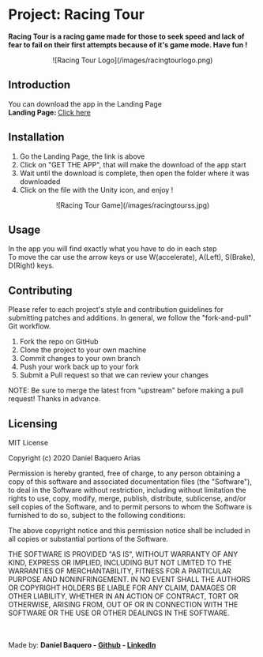 <h1>Project: Racing Tour</h1>
<p><strong>Racing Tour is a racing game made for those to seek speed and lack of fear to fail on their first attempts because of it's game mode. Have fun !</strong></p>
<p align="center">![Racing Tour Logo](/images/racingtourlogo.png)</p>
<body>
<h2>Introduction</h2>
You can download the app in the Landing Page
<br>
<strong>Landing Page: </strong><a href="https://835407.wixsite.com/racingtour">Click here</a>
<h2>Installation</h2>
<ol>
<li>Go the Landing Page, the link is above</li>
<li>Click on "GET THE APP", that will make the download of the app start</li>
<li>Wait until the download is complete, then open the folder where it was downloaded</li>
<li>Click on the file with the Unity icon, and enjoy !</li>
</ol>
<p align="center">![Racing Tour Game](/images/racingtourss.jpg)</p>
<h2>Usage</h2>
In the app you will find exactly what you have to do in each step
<br>
To move the car use the arrow keys or use W(accelerate), A(Left), S(Brake), D(Right) keys.
<br>
<h2>Contributing</h2>
Please refer to each project's style and contribution guidelines for submitting patches and additions. In general, we follow the "fork-and-pull" Git workflow.
<br>
<ol>
<li>Fork the repo on GitHub</li>
<li>Clone the project to your own machine</li>
<li>Commit changes to your own branch</li>
<li>Push your work back up to your fork</li>
<li>Submit a Pull request so that we can review your changes</li>
</ol>
NOTE: Be sure to merge the latest from "upstream" before making a pull request! Thanks in advance.
<h2>Licensing</h2>
<p>
MIT License

Copyright (c) 2020 Daniel Baquero Arias

Permission is hereby granted, free of charge, to any person obtaining a copy
of this software and associated documentation files (the "Software"), to deal
in the Software without restriction, including without limitation the rights
to use, copy, modify, merge, publish, distribute, sublicense, and/or sell
copies of the Software, and to permit persons to whom the Software is
furnished to do so, subject to the following conditions:

The above copyright notice and this permission notice shall be included in all
copies or substantial portions of the Software.

THE SOFTWARE IS PROVIDED "AS IS", WITHOUT WARRANTY OF ANY KIND, EXPRESS OR
IMPLIED, INCLUDING BUT NOT LIMITED TO THE WARRANTIES OF MERCHANTABILITY,
FITNESS FOR A PARTICULAR PURPOSE AND NONINFRINGEMENT. IN NO EVENT SHALL THE
AUTHORS OR COPYRIGHT HOLDERS BE LIABLE FOR ANY CLAIM, DAMAGES OR OTHER
LIABILITY, WHETHER IN AN ACTION OF CONTRACT, TORT OR OTHERWISE, ARISING FROM,
OUT OF OR IN CONNECTION WITH THE SOFTWARE OR THE USE OR OTHER DEALINGS IN THE
SOFTWARE.
</p>
</body>
<br>
<br>
<footer>
Made by: <strong>Daniel Baquero - <a href="https://github.com/DanielBaquero28">Github</a> - <a href="https://www.linkedin.com/in/daniel-alejandro-baquero-arias-106a45195/">LinkedIn</a></strong>
</footer>
</html>
